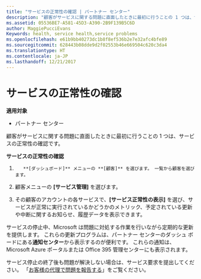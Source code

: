 ```yaml
---
title: "サービスの正常性の確認 | パートナー センター"
description: "顧客がサービスに関する問題に直面したときに最初に行うことの 1 つは、サービスの正常性の確認です。"
ms.assetid: 05536BE7-A581-45D3-A390-2B9F139B5C6D
author: MaggiePucciEvans
Keywords: health, service health,service problems
ms.openlocfilehash: e61b9bb40273dc1b8f8ef536b2e7e32afc4bfe89
ms.sourcegitcommit: 628443b08dde9d2f02553b46e669504c620c3da4
ms.translationtype: HT
ms.contentlocale: ja-JP
ms.lasthandoff: 12/21/2017
---
```

# <a name="check-service-health"></a>サービスの正常性の確認

**適用対象**

-  パートナー センター

顧客がサービスに関する問題に直面したときに最初に行うことの 1 つは、サービスの正常性の確認です。

**サービスの正常性の確認**

1.  
          **[ダッシュボード]** メニューの **[顧客]** を選びます。 一覧から顧客を選びます。

2.  顧客メニューの **[サービス管理]** を選びます。

3.  その顧客のアカウントの各サービスで、**[サービス正常性の表示]** を選び、サービスが正常に実行されているかどうかのメトリック、予定されている更新や中断に関するお知らせ、履歴データを表示できます。

サービスの停止中、Microsoft は問題に対処する作業を行いながら定期的な更新を提供します。 これらの更新プログラムは、パートナー センターのダッシュ ボードにある**通知センター**から表示するのが便利です。 これらの通知は、Microsoft Azure ポータルまたは Office 395 管理センターにも表示されます。

サービス停止の終了後も問題が解決しない場合は、サービス要求を提出してください。 「[お客様の代理で問題を報告する](report-problems-on-behalf-of-a-customer.md)」をご覧ください。

 

 



